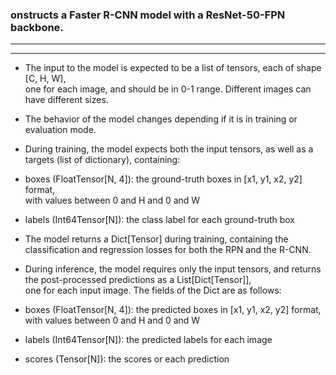 ### onstructs a Faster R-CNN model with a ResNet-50-FPN backbone.
---
---
 - The input to the model is expected to be a list of tensors, each of shape [C, H, W], <br>
   one for each image, and should be in 0-1 range.   Different images can have different sizes.

 - The behavior of the model changes depending if it is in training or evaluation mode.

 - During training, the model expects both the input tensors, as well as a targets (list of dictionary), containing:

 - boxes (FloatTensor[N, 4]): the ground-truth boxes in [x1, y1, x2, y2] format, <br>
   with values between 0 and H and 0 and W

 - labels (Int64Tensor[N]): the class label for each ground-truth box

 - The model returns a Dict[Tensor] during training, containing the classification and regression losses for both the RPN and the R-CNN.

 - During inference, the model requires only the input tensors, and returns the post-processed predictions as a List[Dict[Tensor]], <br>
   one for each input image. The fields of the Dict are as follows:

 - boxes (FloatTensor[N, 4]): the predicted boxes in [x1, y1, x2, y2] format, with values between 0 and H and 0 and W

 - labels (Int64Tensor[N]): the predicted labels for each image

 - scores (Tensor[N]): the scores or each prediction

